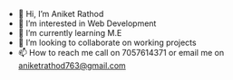 - 👋 Hi, I’m Aniket Rathod
- 👀 I’m interested in Web Development
- 🌱 I’m currently learning M.E
- 💞️ I’m looking to collaborate on working projects
- 📫 How to reach me call on 7057614371 or email me on aniketrathod763@gmail.com

<!---
aniketrathod763/aniketrathod763 is a ✨ special ✨ repository because its `README.md` (this file) appears on your GitHub profile.
You can click the Preview link to take a look at your changes.
--->
